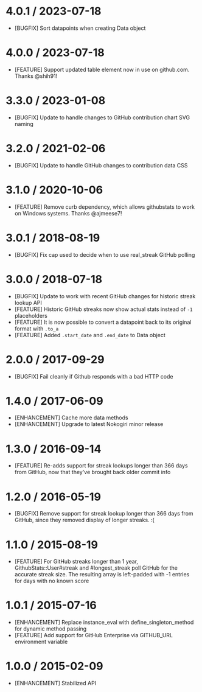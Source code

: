 # 4.0.1 / 2023-07-18

* [BUGFIX] Sort datapoints when creating Data object

# 4.0.0 / 2023-07-18

* [FEATURE] Support updated table element now in use on github.com. Thanks @shih91!

# 3.3.0 / 2023-01-08

* [BUGFIX] Update to handle changes to GitHub contribution chart SVG naming

# 3.2.0 / 2021-02-06

* [BUGFIX] Update to handle GitHub changes to contribution data CSS

# 3.1.0 / 2020-10-06

* [FEATURE] Remove curb dependency, which allows githubstats to work on Windows systems. Thanks @ajmeese7!

# 3.0.1 / 2018-08-19

* [BUGFIX] Fix cap used to decide when to use real_streak GitHub polling

# 3.0.0 / 2018-07-18

* [BUGFIX] Update to work with recent GitHub changes for historic streak lookup API
* [FEATURE] Historic GitHub streaks now show actual stats instead of `-1` placeholders
* [FEATURE] It is now possible to convert a datapoint back to its original format with `.to_a`
* [FEATURE] Added `.start_date` and `.end_date` to Data object

# 2.0.0 / 2017-09-29

* [BUGFIX] Fail cleanly if Github responds with a bad HTTP code

# 1.4.0 / 2017-06-09

* [ENHANCEMENT] Cache more data methods
* [ENHANCEMENT] Upgrade to latest Nokogiri minor release

# 1.3.0 / 2016-09-14

* [FEATURE] Re-adds support for streak lookups longer than 366 days from GitHub, now that they've brought back older commit info

# 1.2.0 / 2016-05-19

* [BUGFIX] Remove support for streak lookup longer than 366 days from GitHub, since they removed display of longer streaks. :(

# 1.1.0 / 2015-08-19

* [FEATURE] For GitHub streaks longer than 1 year, GithubStats::User#streak and #longest_streak poll GitHub for the accurate streak size. The resulting array is left-padded with -1 entries for days with no known score

# 1.0.1 / 2015-07-16

* [ENHANCEMENT] Replace instance_eval with define_singleton_method for dynamic method passing
* [FEATURE] Add support for GitHub Enterprise via GITHUB_URL environment variable

# 1.0.0 / 2015-02-09

* [ENHANCEMENT] Stabilized API

